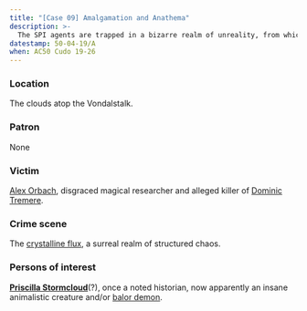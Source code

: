 ```yaml
---
title: "[Case 09] Amalgamation and Anathema"
description: >-
  The SPI agents are trapped in a bizarre realm of unreality, from which they must escape&mdash;but along the way, they stumble across the corpse of someone they know.
datestamp: 50-04-19/A
when: AC50 Cudo 19-26
---
```


### Location

The clouds atop the Vondalstalk.

### Patron

None

### Victim

[Alex Orbach](../dossiers/alex-orbach), disgraced magical researcher and alleged killer of [Dominic Tremere](../dossiers/dominic-tremere).

### Crime scene

The [crystalline flux](../locales/flux#crystalline-flux), a surreal realm of structured chaos.

### Persons of interest

**[Priscilla Stormcloud](../dossiers/priscilla-stormcloud)**(?), once a noted historian, now apparently an insane animalistic creature and/or [balor demon](../dossiers/balor).
